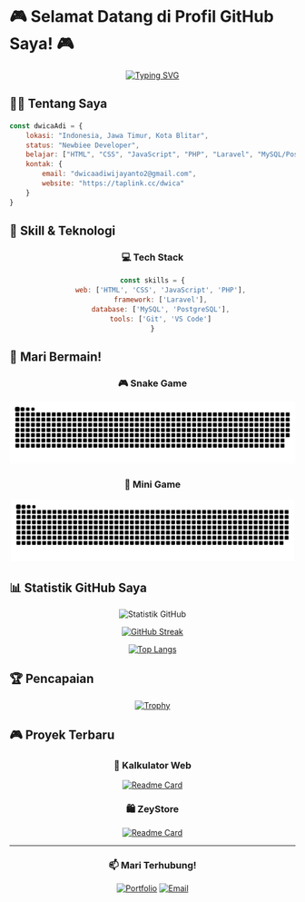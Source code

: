 # 🎮 Selamat Datang di Profil GitHub Saya! 🎮

<div align="center">
  
[![Typing SVG](https://readme-typing-svg.herokuapp.com?font=Fira+Code&pause=1000&color=F7D433&random=false&width=435&lines=Hai!+Saya+Dwica+Adi;Seorang+Passionate+Learner+%26+Developer)](https://git.io/typing-svg)

</div>

## 👨‍💻 Tentang Saya

```javascript
const dwicaAdi = {
    lokasi: "Indonesia, Jawa Timur, Kota Blitar",
    status: "Newbiee Developer",
    belajar: ["HTML", "CSS", "JavaScript", "PHP", "Laravel", "MySQL/PostgreSQL"],
    kontak: {
        email: "dwicaadiwijayanto2@gmail.com",
        website: "https://taplink.cc/dwica"
    }
}
```

## 🎯 Skill & Teknologi

<div align="center">

### 💻 Tech Stack
```js
const skills = {
    web: ['HTML', 'CSS', 'JavaScript', 'PHP'],
    framework: ['Laravel'],
    database: ['MySQL', 'PostgreSQL'],
    tools: ['Git', 'VS Code']
}
```

</div>

## 🎲 Mari Bermain!

<div align="center">

### 🎮 Snake Game
![Snake animation](https://github.com/platane/platane/blob/output/github-contribution-grid-snake.svg)

### 🎲 Mini Game
<a href="https://github.com/Dwica2004?tab=repositories&q=game&type=&language=&sort=">
<img width="500" src="https://raw.githubusercontent.com/platane/snk/output/github-contribution-grid-snake.svg" alt="Snake Game">
</a>

</div>

## 📊 Statistik GitHub Saya

<div align="center">

![Statistik GitHub](https://github-readme-stats.vercel.app/api?username=Dwica2004&show_icons=true&theme=radical)

[![GitHub Streak](https://github-readme-streak-stats.herokuapp.com?user=Dwica2004&theme=radical&date_format=j%20M%5B%20Y%5D)](https://git.io/streak-stats)

[![Top Langs](https://github-readme-stats.vercel.app/api/top-langs/?username=Dwica2004&layout=compact&theme=radical)](https://github.com/anuraghazra/github-readme-stats)

</div>

## 🏆 Pencapaian

<div align="center">
  
[![Trophy](https://github-profile-trophy.vercel.app/?username=Dwica2004&theme=radical&row=1)](https://github.com/ryo-ma/github-profile-trophy)

</div>

## 🎮 Proyek Terbaru

<div align="center">

### 🧮 Kalkulator Web
[![Readme Card](https://github-readme-stats.vercel.app/api/pin/?username=Dwica2004&repo=Kalkulator&theme=radical)](https://github.com/Dwica2004/Kalkulator)

### 🛍️ ZeyStore
[![Readme Card](https://github-readme-stats.vercel.app/api/pin/?username=Dwica2004&repo=ZeyStore&theme=radical)](https://github.com/Dwica2004/ZeyStore)

</div>

---
<div align="center">
  
### 📫 Mari Terhubung!
[![Portfolio](https://img.shields.io/badge/Portfolio-Visit-brightgreen?style=for-the-badge&logo=github)](https://taplink.cc/dwica)
[![Email](https://img.shields.io/badge/Email-Contact-blue?style=for-the-badge&logo=gmail)](mailto:dwicaadiwijayanto2@gmail.com)

</div> 
